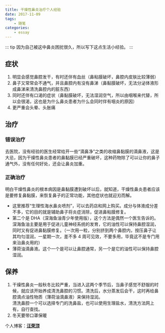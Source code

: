 ```yaml
---
title: 干燥性鼻炎治疗个人经验
date: 2017-11-09
tags:
    - 随笔
categories:
    - essay
---
```


::: tip
因为自己被这中鼻炎困扰很久，所以写下这点生活小经验。
:::

<!-- more -->

## 症状

1. 明显会感觉鼻腔发干，有时还伴有血丝（鼻粘膜破坏，鼻腔内皮肤比较薄弱）
2. 鼻子又常常会不通气，并且鼻腔内有没有鼻涕（鼻黏膜破坏，无法分泌体液形成鼻涕来清洗鼻腔内的脏东西）
3. 同时还伴有口渴的症状（鼻黏膜破坏，无法湿润空气，所以由咽喉来代替，所以会很渴，这也是为什么鼻炎患者为什么会同时伴有咽炎的原因）
4. 更严重会头晕、头胀痛

## 治疗

### 错误治疗

去医院，没有经验的医生经常给开一些“滴鼻净”之类的收缩鼻黏膜的滴鼻液，这是大忌，因为干燥性鼻炎患者的鼻黏膜已经严重破坏，这种药物除了可以让你的鼻子通气外，没有任何好处，还会让鼻炎加重。

### 正确治疗

明白干燥性鼻炎的根本病因是鼻黏膜遭到破坏以后，就知道，干燥性鼻炎患者应该是要修复鼻黏膜，来恢复鼻子的正常功能，其他症状也就迎刃而解。<br>

-   这里推荐“生理性海水鼻炎喷剂”，可以去药店和网上购买。成分与体液成分差不多，它的目的就是辅助鼻子将炎症消除，促进鼻粘膜修复。
-   第二个是 DHA（深海鱼油青少年使用版），这个方法是偶然一个医生告诉的。深海鱼油主要是用于促进儿童神经系统的发育，它的油性可以保持鼻腔湿润，同时又有促进鼻黏膜修复。（一次用一粒，分别挤到两个鼻腔内，按压鼻子让其均匀湿润，一星期一次，差不多 4 周可见效，不要多用，毕竟这不是专门用来治鼻炎用的）
-   薄荷油滴鼻液。这个一个是可以让鼻腔通常，另一个是它的油性可以保持鼻腔湿润。

## 保养

1. 干燥性鼻炎一般秋冬比较严重，当进入这两个季节后，当鼻子感觉不舒服的时候，就应该开始养成清洗鼻腔的习惯。清洗后，水分蒸发后会干，这时再给鼻腔滴点油性物质（薄荷油滴鼻液）来保持湿润。 <br>
   清洗鼻腔一个可以选择专门的洗鼻盐，也可以使用生理盐水，清洗方法网上有，自行查找。
2. 冬天要带口罩保暖

个人博客：[**汪荣顶**](www.fedtop.com)
